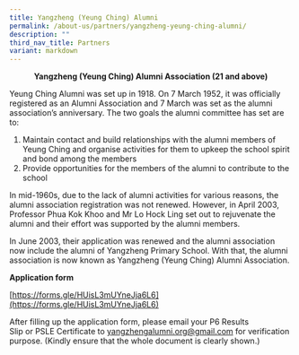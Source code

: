 ```yaml
---
title: Yangzheng (Yeung Ching) Alumni
permalink: /about-us/partners/yangzheng-yeung-ching-alumni/
description: ""
third_nav_title: Partners
variant: markdown
---
```

<p style="text-align:center;"><strong>Yangzheng (Yeung Ching) Alumni Association (21 and above)</strong></p>

Yeung Ching Alumni was set up in 1918. On 7 March 1952, it was officially registered as an Alumni Association and 7 March was set as the alumni association’s anniversary. The two goals the alumni committee has set are to:

  

1.  Maintain contact and build relationships with the alumni members of Yeung Ching and organise activities for them to upkeep the school spirit and bond among the members
2.  Provide opportunities for the members of the alumni to contribute to the school

  

In mid-1960s, due to the lack of alumni activities for various reasons, the alumni association registration was not renewed. However, in April 2003, Professor Phua Kok Khoo and Mr Lo Hock Ling set out to rejuvenate the alumni and their effort was supported by the alumni members.

  

In June 2003, their application was renewed and the alumni association now include the alumni of Yangzheng Primary School. With that, the alumni association is now known as Yangzheng (Yeung Ching) Alumni Association.

  

**Application form**

        

[https://forms.gle/HUisL3mUYneJja6L6](https://forms.gle/HUisL3mUYneJja6L6)

  

After filling up the application form, please email your&nbsp;P6 Results Slip&nbsp;or&nbsp;PSLE Certificate&nbsp;to&nbsp;[yangzhengalumni.org@gmail.com](mailto:yangzhengalumni.org@gmail.com)&nbsp;for verification purpose. (Kindly ensure that the whole document is clearly shown.)
